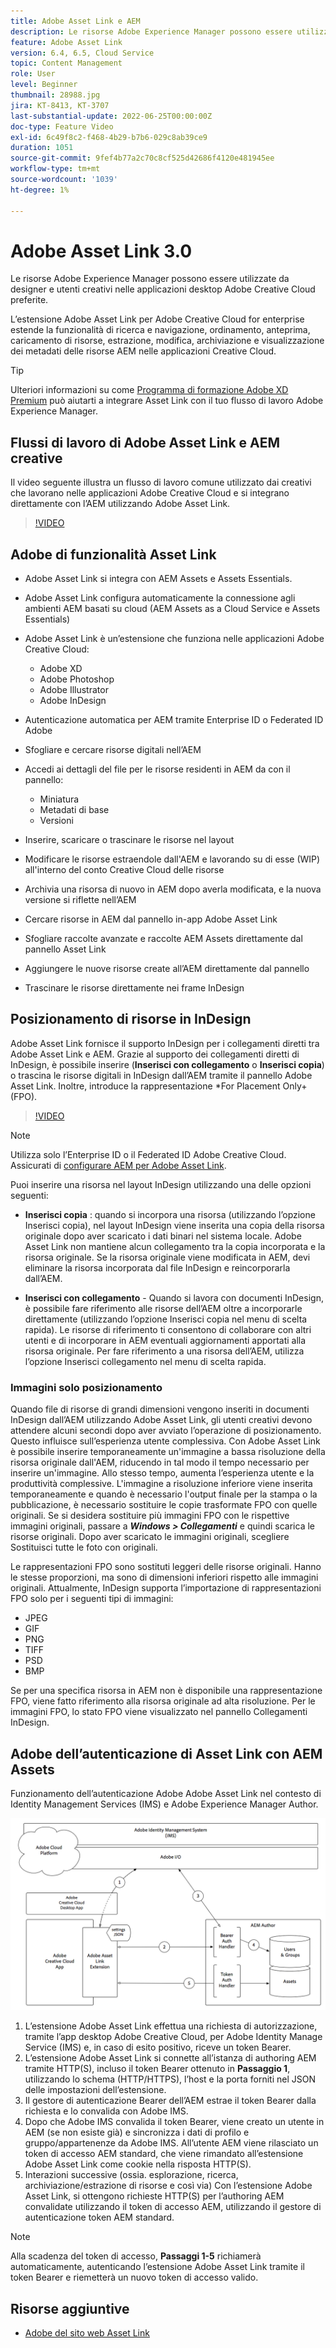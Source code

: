 ```yaml
---
title: Adobe Asset Link e AEM
description: Le risorse Adobe Experience Manager possono essere utilizzate da designer e utenti creativi nelle applicazioni desktop Adobe Creative Cloud preferite. L’estensione Adobe Asset Link per Adobe Creative Cloud for enterprise estende la funzionalità di ricerca e navigazione, ordinamento, anteprima, caricamento di risorse, estrazione, modifica, archiviazione e visualizzazione dei metadati delle risorse AEM negli strumenti Creative Cloud come Adobe XD, Photoshop, InDesign e Illustrator.
feature: Adobe Asset Link
version: 6.4, 6.5, Cloud Service
topic: Content Management
role: User
level: Beginner
thumbnail: 28988.jpg
jira: KT-8413, KT-3707
last-substantial-update: 2022-06-25T00:00:00Z
doc-type: Feature Video
exl-id: 6c49f8c2-f468-4b29-b7b6-029c8ab39ce9
duration: 1051
source-git-commit: 9fef4b77a2c70c8cf525d42686f4120e481945ee
workflow-type: tm+mt
source-wordcount: '1039'
ht-degree: 1%

---
```


# Adobe Asset Link 3.0

Le risorse Adobe Experience Manager possono essere utilizzate da designer e utenti creativi nelle applicazioni desktop Adobe Creative Cloud preferite.

L’estensione Adobe Asset Link per Adobe Creative Cloud for enterprise estende la funzionalità di ricerca e navigazione, ordinamento, anteprima, caricamento di risorse, estrazione, modifica, archiviazione e visualizzazione dei metadati delle risorse AEM nelle applicazioni Creative Cloud.

>[!TIP]
>
> Ulteriori informazioni su come [Programma di formazione Adobe XD Premium](https://helpx.adobe.com/support/xd.html) può aiutarti a integrare Asset Link con il tuo flusso di lavoro Adobe Experience Manager.

## Flussi di lavoro di Adobe Asset Link e AEM creative

Il video seguente illustra un flusso di lavoro comune utilizzato dai creativi che lavorano nelle applicazioni Adobe Creative Cloud e si integrano direttamente con l’AEM utilizzando Adobe Asset Link.

>[!VIDEO](https://video.tv.adobe.com/v/335927?quality=12&learn=on)

## Adobe di funzionalità Asset Link

+ Adobe Asset Link si integra con AEM Assets e Assets Essentials.
+ Adobe Asset Link configura automaticamente la connessione agli ambienti AEM basati su cloud (AEM Assets as a Cloud Service e Assets Essentials)
+ Adobe Asset Link è un’estensione che funziona nelle applicazioni Adobe Creative Cloud:

   + Adobe XD
   + Adobe Photoshop
   + Adobe Illustrator
   + Adobe InDesign

+ Autenticazione automatica per AEM tramite Enterprise ID o Federated ID Adobe
+ Sfogliare e cercare risorse digitali nell’AEM
+ Accedi ai dettagli del file per le risorse residenti in AEM da con il pannello:
   + Miniatura 
   + Metadati di base
   + Versioni
+ Inserire, scaricare o trascinare le risorse nel layout
+ Modificare le risorse estraendole dall&#39;AEM e lavorando su di esse (WIP) all&#39;interno del conto Creative Cloud delle risorse
+ Archivia una risorsa di nuovo in AEM dopo averla modificata, e la nuova versione si riflette nell’AEM
+ Cercare risorse in AEM dal pannello in-app Adobe Asset Link
+ Sfogliare raccolte avanzate e raccolte AEM Assets direttamente dal pannello Asset Link
+ Aggiungere le nuove risorse create all’AEM direttamente dal pannello
+ Trascinare le risorse direttamente nei frame InDesign

## Posizionamento di risorse in InDesign

Adobe Asset Link fornisce il supporto InDesign per i collegamenti diretti tra Adobe Asset Link e AEM. Grazie al supporto dei collegamenti diretti di InDesign, è possibile inserire (__Inserisci con collegamento__ o __Inserisci copia__) o trascina le risorse digitali in InDesign dall’AEM tramite il pannello Adobe Asset Link. Inoltre, introduce la rappresentazione *For Placement Only+ (FPO).

>[!VIDEO](https://video.tv.adobe.com/v/28988?quality=12&learn=on)

>[!NOTE]
>
>Utilizza solo l’Enterprise ID o il Federated ID Adobe Creative Cloud. Assicurati di [configurare AEM per Adobe Asset Link](https://helpx.adobe.com/it/enterprise/using/adobe-asset-link.html).

Puoi inserire una risorsa nel layout InDesign utilizzando una delle opzioni seguenti:

+ **Inserisci copia** : quando si incorpora una risorsa (utilizzando l’opzione Inserisci copia), nel layout InDesign viene inserita una copia della risorsa originale dopo aver scaricato i dati binari nel sistema locale. Adobe Asset Link non mantiene alcun collegamento tra la copia incorporata e la risorsa originale. Se la risorsa originale viene modificata in AEM, devi eliminare la risorsa incorporata dal file InDesign e reincorporarla dall’AEM.

+ **Inserisci con collegamento** - Quando si lavora con documenti InDesign, è possibile fare riferimento alle risorse dell’AEM oltre a incorporarle direttamente (utilizzando l’opzione Inserisci copia nel menu di scelta rapida). Le risorse di riferimento ti consentono di collaborare con altri utenti e di incorporare in AEM eventuali aggiornamenti apportati alla risorsa originale. Per fare riferimento a una risorsa dell’AEM, utilizza l’opzione Inserisci collegamento nel menu di scelta rapida.

### Immagini solo posizionamento

Quando file di risorse di grandi dimensioni vengono inseriti in documenti InDesign dall’AEM utilizzando Adobe Asset Link, gli utenti creativi devono attendere alcuni secondi dopo aver avviato l’operazione di posizionamento. Questo influisce sull’esperienza utente complessiva. Con Adobe Asset Link è possibile inserire temporaneamente un&#39;immagine a bassa risoluzione della risorsa originale dall&#39;AEM, riducendo in tal modo il tempo necessario per inserire un&#39;immagine. Allo stesso tempo, aumenta l’esperienza utente e la produttività complessive. L&#39;immagine a risoluzione inferiore viene inserita temporaneamente e quando è necessario l&#39;output finale per la stampa o la pubblicazione, è necessario sostituire le copie trasformate FPO con quelle originali. Se si desidera sostituire più immagini FPO con le rispettive immagini originali, passare a **_Windows > Collegamenti_** e quindi scarica le risorse originali. Dopo aver scaricato le immagini originali, scegliere Sostituisci tutte le foto con originali.

Le rappresentazioni FPO sono sostituti leggeri delle risorse originali. Hanno le stesse proporzioni, ma sono di dimensioni inferiori rispetto alle immagini originali. Attualmente, InDesign supporta l’importazione di rappresentazioni FPO solo per i seguenti tipi di immagini:

+ JPEG
+ GIF
+ PNG
+ TIFF
+ PSD
+ BMP

Se per una specifica risorsa in AEM non è disponibile una rappresentazione FPO, viene fatto riferimento alla risorsa originale ad alta risoluzione. Per le immagini FPO, lo stato FPO viene visualizzato nel pannello Collegamenti InDesign.

## Adobe dell’autenticazione di Asset Link con AEM Assets

Funzionamento dell’autenticazione Adobe Adobe Asset Link nel contesto di Identity Management Services (IMS) e Adobe Experience Manager Author.

![Architettura Adobe Asset Link](assets/adobe-asset-link-article-understand.png)

1. L’estensione Adobe Asset Link effettua una richiesta di autorizzazione, tramite l’app desktop Adobe Creative Cloud, per Adobe Identity Manage Service (IMS) e, in caso di esito positivo, riceve un token Bearer.
1. L’estensione Adobe Asset Link si connette all’istanza di authoring AEM tramite HTTP(S), incluso il token Bearer ottenuto in **Passaggio 1**, utilizzando lo schema (HTTP/HTTPS), l’host e la porta forniti nel JSON delle impostazioni dell’estensione.
1. Il gestore di autenticazione Bearer dell’AEM estrae il token Bearer dalla richiesta e lo convalida con Adobe IMS.
1. Dopo che Adobe IMS convalida il token Bearer, viene creato un utente in AEM (se non esiste già) e sincronizza i dati di profilo e gruppo/appartenenze da Adobe IMS. All’utente AEM viene rilasciato un token di accesso AEM standard, che viene rimandato all’estensione Adobe Asset Link come cookie nella risposta HTTP(S).
1. Interazioni successive (ossia. esplorazione, ricerca, archiviazione/estrazione di risorse e così via) Con l’estensione Adobe Asset Link, si ottengono richieste HTTP(S) per l’authoring AEM convalidate utilizzando il token di accesso AEM, utilizzando il gestore di autenticazione token AEM standard.

>[!NOTE]
>
>Alla scadenza del token di accesso, **Passaggi 1-5** richiamerà automaticamente, autenticando l’estensione Adobe Asset Link tramite il token Bearer e riemetterà un nuovo token di accesso valido.

## Risorse aggiuntive

+ [Adobe del sito web Asset Link](https://www.adobe.com/it/creativecloud/business/enterprise/adobe-asset-link.html)
